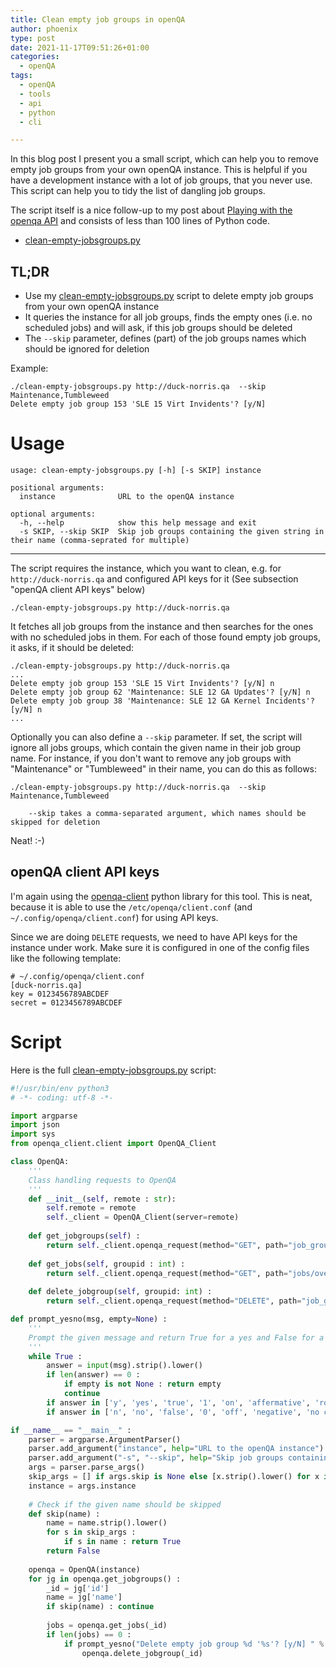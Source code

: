 ```yaml
---
title: Clean empty job groups in openQA
author: phoenix
type: post
date: 2021-11-17T09:51:26+01:00
categories:
  - openQA
tags:
  - openQA
  - tools
  - api
  - python
  - cli

---
```

In this blog post I present you a small script, which can help you to remove empty job groups from your own openQA instance. This is helpful if you have a development instance with a lot of job groups, that you never use. This script can help you to tidy the list of dangling job groups.

The script itself is a nice follow-up to my post about [Playing with the openqa API](/posts/2021-09-23-api-playing/) and consists of less than 100 lines of Python code.

* [clean-empty-jobsgroups.py](clean-empty-jobsgroups.py)

## TL;DR

* Use my [clean-empty-jobsgroups.py](clean-empty-jobsgroups.py) script to delete empty job groups from your own openQA instance
* It queries the instance for all job groups, finds the empty ones (i.e. no scheduled jobs) and will ask, if this job groups should be deleted
* The `--skip` parameter, defines (part) of the job groups names which should be ignored for deletion

Example:

    ./clean-empty-jobsgroups.py http://duck-norris.qa  --skip Maintenance,Tumbleweed
    Delete empty job group 153 'SLE 15 Virt Invidents'? [y/N] 

# Usage

```
usage: clean-empty-jobsgroups.py [-h] [-s SKIP] instance

positional arguments:
  instance              URL to the openQA instance

optional arguments:
  -h, --help            show this help message and exit
  -s SKIP, --skip SKIP  Skip job groups containing the given string in their name (comma-seprated for multiple)
```

* * *

The script requires the instance, which you want to clean, e.g. for `http://duck-norris.qa` and configured API keys for it (See subsection "openQA client API keys" below)

    ./clean-empty-jobsgroups.py http://duck-norris.qa

It fetches all job groups from the instance and then searches for the ones with no scheduled jobs in them. For each of those found empty job groups, it asks, if it should be deleted:

    ./clean-empty-jobsgroups.py http://duck-norris.qa
    ...
    Delete empty job group 153 'SLE 15 Virt Invidents'? [y/N] n
    Delete empty job group 62 'Maintenance: SLE 12 GA Updates'? [y/N] n
    Delete empty job group 38 'Maintenance: SLE 12 GA Kernel Incidents'? [y/N] n
    ...

Optionally you can also define a `--skip` parameter. If set, the script will ignore all jobs groups, which contain the given name in their job group name. For instance, if you don't want to remove any job groups with "Maintenance" or "Tumbleweed" in their name, you can do this as follows:

    ./clean-empty-jobsgroups.py http://duck-norris.qa  --skip Maintenance,Tumbleweed
    
        --skip takes a comma-separated argument, which names should be skipped for deletion

Neat! :-)

## openQA client API keys

I'm again using the [openqa-client](https://pypi.org/project/openqa-client/) python library for this tool. This is neat, because it is able to use the `/etc/openqa/client.conf` (and `~/.config/openqa/client.conf`) for using API keys.

Since we are doing `DELETE` requests, we need to have API keys for the instance under work. Make sure it is configured in one of the config files like the following template:

    # ~/.config/openqa/client.conf
    [duck-norris.qa]
    key = 0123456789ABCDEF
    secret = 0123456789ABCDEF

# Script

Here is the full [clean-empty-jobsgroups.py](clean-empty-jobsgroups.py) script:

```python
#!/usr/bin/env python3
# -*- coding: utf-8 -*-

import argparse
import json
import sys
from openqa_client.client import OpenQA_Client

class OpenQA:
	'''
	Class handling requests to OpenQA
	'''
	def __init__(self, remote : str):
		self.remote = remote
		self._client = OpenQA_Client(server=remote)
	
	def get_jobgroups(self) :
		return self._client.openqa_request(method="GET", path="job_groups")
	
	def get_jobs(self, groupid : int) :
		return self._client.openqa_request(method="GET", path="jobs/overview?groupid=%d" % (groupid))
	
	def delete_jobgroup(self, groupid: int) :
		return self._client.openqa_request(method="DELETE", path="job_groups/%d" % (groupid))

def prompt_yesno(msg, empty=None) :
	'''
	Prompt the given message and return True for a yes and False for a no anser
	'''
	while True :
		answer = input(msg).strip().lower()
		if len(answer) == 0 : 
			if empty is not None : return empty
			continue
		if answer in ['y', 'yes', 'true', '1', 'on', 'affermative', 'roger', 'okidoki'] : return True
		if answer in ['n', 'no', 'false', '0', 'off', 'negative', 'no can do', 'nope'] : return False

if __name__ == "__main__" :
	parser = argparse.ArgumentParser()
	parser.add_argument("instance", help="URL to the openQA instance")
	parser.add_argument("-s", "--skip", help="Skip job groups containing the given string in their name (comma-seprated for multiple)")
	args = parser.parse_args()
	skip_args = [] if args.skip is None else [x.strip().lower() for x in args.skip.split(",")]
	instance = args.instance
	
	# Check if the given name should be skipped
	def skip(name) :
		name = name.strip().lower()
		for s in skip_args :
			if s in name : return True
		return False
	
	openqa = OpenQA(instance)
	for jg in openqa.get_jobgroups() : 
		_id = jg['id']
		name = jg['name']
		if skip(name) : continue
		
		jobs = openqa.get_jobs(_id)
		if len(jobs) == 0 :
			if prompt_yesno("Delete empty job group %d '%s'? [y/N] " % (_id, name), empty=False) :
				openqa.delete_jobgroup(_id)
```
